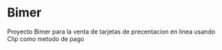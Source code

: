 # Bimer
 Proyecto Bimer para la venta de tarjetas de precentacion en linea usando Clip como metodo de pago
